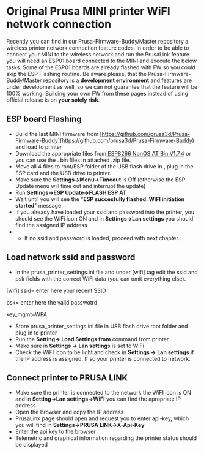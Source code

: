 # Original Prusa MINI printer WiFI network connection #
Recently you can find in our Prusa-Firmware-Buddy/Master repository a wireless printer network connection feature codes. In order to be able to connect your MINI to the wireless network and run the PrusaLink feature you will need an ESP01 board connected to the MINI and execute the below tasks. Some of the ESP01 boards are already flashed with FW so you could skip the ESP Flashing routine. 
Be aware please, that the Prusa-Firmware-Buddy/Master repository is a **development environment** and features are under development as well, so we can not guarantee that the feature will be 100% working. Building your own FW from these pages instead of using official release is on **your solely risk**. 


## ESP board Flashing  ##

- Build the last MINI firmware from [https://github.com/prusa3d/Prusa-Firmware-Buddy](https://github.com/prusa3d/Prusa-Firmware-Buddy) and load to printer
- Download the appropriate files from[ ESP8266 NonOS AT Bin V1.7.4](https://www.espressif.com/en/support/download/at?keys=&field_type_tid%5B%5D=14&field_type_tid%5B%5D=799) or you can use the . bin files in attached .zip file. 
- Move all 4 files to root/ESP folder of the USB flash drive in , plug in the ESP card and the USB drive to printer.
- Make sure the **Settings->Menu->Timeout** is Off (otherwise the ESP Update menu will time out and interrupt the update)
- Run **Settings->ESP Update->FLASH ESP AT** 
- Wait until you will see the "**ESP succesfully flashed. WiFI initiation started**"  message
- If you already have loaded your ssid and password into the printer, you should see the WiFi icon ON and in **Settings->Lan settings** you should find the assigned IP address
- - If no ssid and password is loaded, proceed with next chapter..


## Load network ssid and password ##


- In the prusa\_printer_settings.ini file and under [wifi] tag edit the ssid and psk fields with the correct WiFi data (you can omit everything else).

[wifi]
ssid= enter here your recent SSID

psk= enter here the valid passwotrd

key_mgmt=WPA

- Store prusa\_printer_settings.ini file in USB flash drive root folder and plug in to printer
- Run the **Setting-> Load Settings from** command from printer
- Make sure in **Settings -> Lan setting**s is set to WiFi
- Check the WiFI icon to be light and check in **Settings -> Lan settings** if the IP address is assigned. If so your printer is connected to network.



## Connect printer to PRUSA LINK ##
- Make sure the printer is connected to the network the WiFI icon is ON and in **Setting->Lan settings->WiFI** you can find the apropriate IP address
- Open the Browser and copy the IP address
- PrusaLink page should open and request you to enter api-key, which you will find in **Settings->PRUSA LINK->X-Api-Key**
- Enter the api key to the browser
-  Telemetric and graphical information regarding the printer status should be displayed
